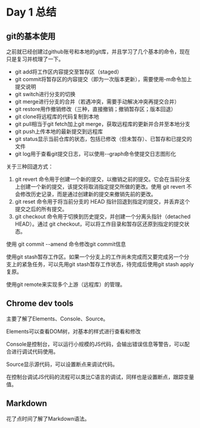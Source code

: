 # Day 1 总结
## git的基本使用
之前就已经创建过github账号和本地的git库，并且学习了几个基本的命令，现在只是复习并梳理了一下。

* git add将工作区内容提交至暂存区（staged）
* git commit将暂存区的内容提交（即为一次版本更新），需要使用-m命令加上提交说明
* git switch进行分支的切换
* git merge进行分支的合并（若遇冲突，需要手动解决冲突再提交合并）
* git restore用作撤销修改（三种，直接撤销；撤销暂存区；版本回退）
* git clone将远程库的代码复制到本地
* git pull相当于git fetch加上git merge，获取远程库的更新并合并至本地分支
* git push上传本地的最新提交到远程库
* git status显示当前仓库的状态，包括已修改（但未暂存）、已暂存和已提交的文件
* git log用于查看git提交日志，可以使用--graph命令使提交日志图形化

关于三种回退方式：

1. git revert 命令用于创建一个新的提交，以撤销之前的提交。它会在当前分支上创建一个新的提交，该提交将取消指定提交所做的更改。使用 git revert 不会修改历史记录，而是通过创建新的提交来撤销先前的更改。
2. git reset 命令用于将当前分支的 HEAD 指针回退到指定的提交，并丢弃这个提交之后的所有提交。
3. git checkout 命令用于切换到历史提交，并创建一个分离头指针（detached HEAD）。通过 git checkout，可以将工作目录和暂存区还原到指定的提交状态。

使用 git commit --amend 命令修改git commit信息

使用git stash暂存工作区。如果一个分支上的工作尚未完成而又要完成另一个分支上的紧急任务，可以先用git stash暂存工作状态，待完成后使用git stash apply复原。

使用git remote来实现多个上游（远程库）的管理。

## Chrome dev tools

主要了解了Elements、Console、Source。

Elements可以查看DOM树，对基本的样式进行查看和修改

Console是控制台，可以运行小规模的JS代码，会输出错误信息等警告，可以配合进行调试代码使用。

Source显示源代码，可以设置断点来调试代码。

在控制台调试JS代码的流程可以类比C语言的调试，同样也是设置断点，跟踪变量值。

## Markdown

花了点时间了解了Markdown语法。